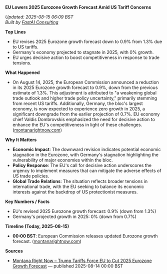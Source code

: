 **EU Lowers 2025 Eurozone Growth Forecast Amid US Tariff Concerns**

_Updated: 2025-08-15 06:09 BST_  
_Built by [FastAI Consulting](https://fastaiconsulting.net)_

**Top Lines**
- EU revises 2025 Eurozone growth forecast down to 0.9% from 1.3% due to US tariffs.
- Germany's economy projected to stagnate in 2025, with 0% growth.
- EU urges decisive action to boost competitiveness in response to trade tensions.

**What Happened**
- On August 14, 2025, the European Commission announced a reduction in its 2025 Eurozone growth forecast to 0.9%, down from the previous estimate of 1.3%. This adjustment is attributed to "a weakening global trade outlook and higher trade policy uncertainty," primarily stemming from recent US tariffs. Additionally, Germany, the bloc's largest economy, is now expected to experience zero growth in 2025, a significant downgrade from the earlier projection of 0.7%. EU economy chief Valdis Dombrovskis emphasized the need for decisive action to enhance the EU's competitiveness in light of these challenges. ([montanarightnow.com](https://www.montanarightnow.com/national_news/trump-tariffs-force-eu-to-cut-2025-eurozone-growth-forecast/article_be4cae6e-c638-5564-8b1b-abe4110a41a7.html?utm_source=openai))

**Why It Matters**
- **Economic Impact**: The downward revision indicates potential economic stagnation in the Eurozone, with Germany's stagnation highlighting the vulnerability of major economies within the bloc.
- **Policy Response**: The EU's call for decisive action underscores the urgency to implement measures that can mitigate the adverse effects of US trade policies.
- **Global Trade Relations**: The situation reflects broader tensions in international trade, with the EU seeking to balance its economic interests against the backdrop of US protectionist measures.

**Key Numbers / Facts**
- EU's revised 2025 Eurozone growth forecast: 0.9% (down from 1.3%)
- Germany's projected growth in 2025: 0% (down from 0.7%)

**Timeline (Today, 2025-08-15)**
- **00:00 BST**: European Commission releases updated Eurozone growth forecast. ([montanarightnow.com](https://www.montanarightnow.com/national_news/trump-tariffs-force-eu-to-cut-2025-eurozone-growth-forecast/article_be4cae6e-c638-5564-8b1b-abe4110a41a7.html?utm_source=openai))

**Sources**
- [Montana Right Now – Trump Tariffs Force EU to Cut 2025 Eurozone Growth Forecast](https://www.montanarightnow.com/national_news/trump-tariffs-force-eu-to-cut-2025-eurozone-growth-forecast/article_be4cae6e-c638-5564-8b1b-abe4110a41a7.html) — published 2025-08-14 00:00 BST 